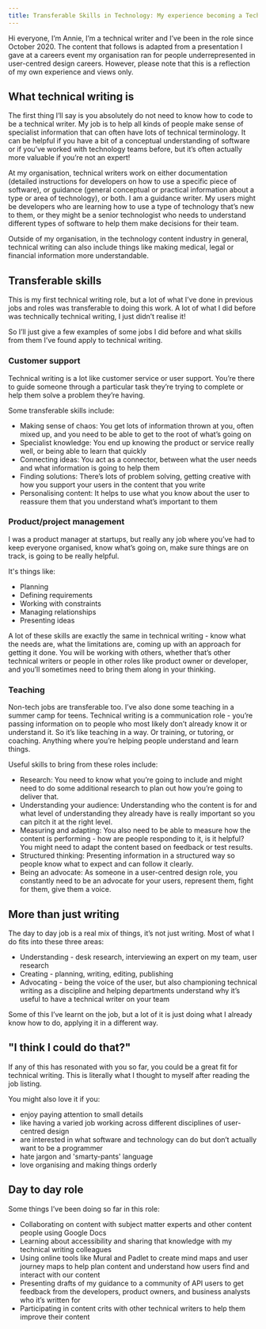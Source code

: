 ```yaml
---
title: Transferable Skills in Technology: My experience becoming a Technical Writer
---
```


Hi everyone, I’m Annie, I’m a technical writer and I’ve been in the role since October 2020. The content that follows is adapted from a presentation I gave at a careers event my organisation ran for people underrepresented in user-centred design careers. However, please note that this is a reflection of my own experience and views only.  

## What technical writing is
The first thing I’ll say is you absolutely do not need to know how to code to be a technical writer. My job is to help all kinds of people make sense of specialist information that can often have lots of technical terminology. It can be helpful if you have a bit of a conceptual understanding of software or if you’ve worked with technology teams before, but it’s often actually more valuable if you’re not an expert! 

At my organisation, technical writers work on either documentation (detailed instructions for developers on how to use a specific piece of software), or guidance (general conceptual or practical information about a type or area of technology), or both. I am a guidance writer. My users might be developers who are learning how to use a type of technology that’s new to them, or they might be a senior technologist who needs to understand different types of software to help them make decisions for their team.

Outside of my organisation, in the technology content industry in general, technical writing can also include things like making medical, legal or financial information more understandable.

## Transferable skills
This is my first technical writing role, but a lot of what I’ve done in previous jobs and roles was transferable to doing this work. A lot of what I did before was technically technical writing, I just didn’t realise it! 

So I’ll just give a few examples of some jobs I did before and what skills from them I’ve found apply to technical writing. 

### Customer support 
Technical writing is a lot like customer service or user support. You’re there to guide someone through a particular task they’re trying to complete or help them solve a problem they’re having. 

Some transferable skills include:

- Making sense of chaos: You get lots of information thrown at you, often mixed up, and you need to be able to get to the root of what’s going on
- Specialist knowledge: You end up knowing the product or service really well, or being able to learn that quickly
- Connecting ideas: You act as a connector, between what the user needs and what information is going to help them
- Finding solutions: There’s lots of problem solving, getting creative with how you support your users in the content that you write
- Personalising content: It helps to use what you know about the user to reassure them that you understand what’s important to them

### Product/project management

I was a product manager at startups, but really any job where you’ve had to keep everyone organised, know what’s going on, make sure things are on track, is going to be really helpful. 

It's things like:

- Planning
- Defining requirements
- Working with constraints
- Managing relationships
- Presenting ideas

A lot of these skills are exactly the same in technical writing - know what the needs are, what the limitations are, coming up with an approach for getting it done. You will be working with others, whether that’s other technical writers or people in other roles like product owner or developer, and you’ll sometimes need to bring them along in your thinking. 

### Teaching

Non-tech jobs are transferable too. I’ve also done some teaching in a summer camp for teens. Technical writing is a communication role - you’re passing information on to people who most likely don’t already know it or understand it. So it’s like teaching in a way. Or training, or tutoring, or coaching. Anything where you’re helping people understand and learn things. 

Useful skills to bring from these roles include:

- Research: You need to know what you’re going to include and might need to do some additional research to plan out how you’re going to deliver that. 
- Understanding your audience: Understanding who the content is for and what level of understanding they already have is really important so you can pitch it at the right level. 
- Measuring and adapting: You also need to be able to measure how the content is performing - how are people responding to it, is it helpful? You might need to adapt the content based on feedback or test results. 
- Structured thinking: Presenting information in a structured way so people know what to expect and can follow it clearly. 
- Being an advocate: As someone in a user-centred design role, you constantly need to be an advocate for your users, represent them, fight for them, give them a voice. 

## More than just writing
The day to day job is a real mix of things, it’s not just writing. Most of what I do fits into these three areas:

- Understanding - desk research, interviewing an expert on my team, user research
- Creating - planning, writing, editing, publishing
- Advocating - being the voice of the user, but also championing technical writing as a discipline and helping departments understand why it’s useful to have a technical writer on your team

Some of this I’ve learnt on the job, but a lot of it is just doing what I already know how to do, applying it in a different way.

## "I think I could do that?"
If any of this has resonated with you so far, you could be a great fit for technical writing. This is literally what I thought to myself after reading the job listing. 

You might also love it if you:

- enjoy paying attention to small details
- like having a varied job working across different disciplines of user-centred design
- are interested in what software and technology can do but don’t actually want to be a programmer
- hate jargon and 'smarty-pants' language
- love organising and making things orderly

## Day to day role

Some things I’ve been doing so far in this role:

- Collaborating on content with subject matter experts and other content people using Google Docs
- Learning about accessibility and sharing that knowledge with my technical writing colleagues
- Using online tools like Mural and Padlet to create mind maps and user journey maps to help plan content and understand how users find and interact with our content
- Presenting drafts of my guidance to a community of API users to get feedback from the developers, product owners, and business analysts who it’s written for
- Participating in content crits with other technical writers to help them improve their content
